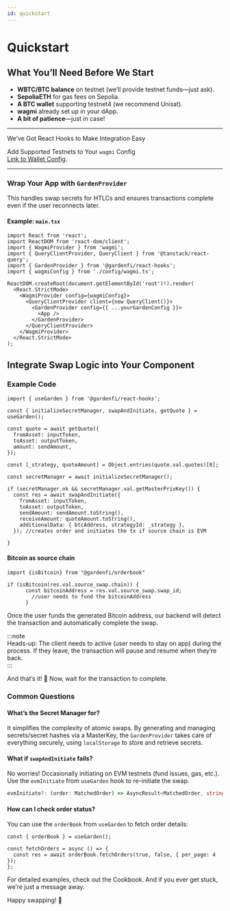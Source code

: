 ```yaml
---
id: quickstart
---
```


# Quickstart  

## What You’ll Need Before We Start  

- **WBTC/BTC balance** on testnet (we’ll provide testnet funds—just ask).  
- **SepoliaETH** for gas fees on Sepolia.  
- **A BTC wallet** supporting testnet4 (we recommend Unisat).  
- **wagmi** already set up in your dApp.  
- **A bit of patience**—just in case!  

---

We’ve Got React Hooks to Make Integration Easy  

Add Supported Testnets to Your `wagmi` Config  
[Link to Wallet Config](#).  

---

### Wrap Your App with `GardenProvider`  
This handles swap secrets for HTLCs and ensures transactions complete even if the user reconnects later.  

#### Example: `main.tsx`  

```tsx
import React from 'react';
import ReactDOM from 'react-dom/client';
import { WagmiProvider } from 'wagmi';
import { QueryClientProvider, QueryClient } from '@tanstack/react-query';
import { GardenProvider } from '@gardenfi/react-hooks';
import { wagmiConfig } from './config/wagmi.ts';

ReactDOM.createRoot(document.getElementById('root')!).render(
  <React.StrictMode>
    <WagmiProvider config={wagmiConfig}>
      <QueryClientProvider client={new QueryClient()}>
        <GardenProvider config={{ ...yourGardenConfig }}>
          <App />
        </GardenProvider>
      </QueryClientProvider>
    </WagmiProvider>
  </React.StrictMode>
);
```

## Integrate Swap Logic into Your Component  

### Example Code  

```tsx 
import { useGarden } from '@gardenfi/react-hooks';

const { initializeSecretManager, swapAndInitiate, getQuote } = useGarden();

const quote = await getQuote({
  fromAsset: inputToken,
  toAsset: outputToken,
  amount: sendAmount,
});

const [_strategy, quoteAmount] = Object.entries(quote.val.quotes)[0];

const secretManager = await initializeSecretManager();

if (secretManager.ok && secretManager.val.getMasterPrivKey()) {
  const res = await swapAndInitiate({
    fromAsset: inputToken,
    toAsset: outputToken,
    sendAmount: sendAmount.toString(),
    receiveAmount: quoteAmount.toString(),
    additionalData: { btcAddress, strategyId: _strategy },
  }); //creates order and initiates the tx if source chain is EVM

}
```

#### Bitcoin as source chain

```tsx
import {isBitcoin} from "@gardenfi/orderbook"

if (isBitcoin(res.val.source_swap.chain)) {
      const bitcoinAddress = res.val.source_swap.swap_id;
        //user needs to fund the bitcoinAddress
      }
```

Once the user funds the generated Bitcoin address, our backend will detect the transaction and automatically complete the swap.

:::note  
Heads-up: The client needs to active (user needs to stay on app) during the process. If they leave, the transaction will pause and resume when they’re back.  
:::  

And that’s it! 🎉 Now, wait for the transaction to complete.  

### Common Questions

#### What’s the Secret Manager for?  
It simplifies the complexity of atomic swaps. By generating and managing secrets/secret hashes via a MasterKey, the `GardenProvider` takes care of everything securely, using `localStorage` to store and retrieve secrets.  

#### What if `swapAndInitiate` fails?  
No worries! Occasionally initiating on EVM testnets (fund issues, gas, etc.). 
Use the `evmInitiate` from `useGarden` hook to re-initiate the swap. 
 
```ts
evmInitiate?: (order: MatchedOrder) => AsyncResult<MatchedOrder, string>;
```

#### How can I check order status?  
You can use the `orderBook` from `useGarden` to fetch order details:  

```tsx
const { orderBook } = useGarden();

const fetchOrders = async () => {
  const res = await orderBook.fetchOrders(true, false, { per_page: 4 });
};
```

For detailed examples, check out the Cookbook. And if you ever get stuck, we’re just a message away.

Happy swapping! 🚀
